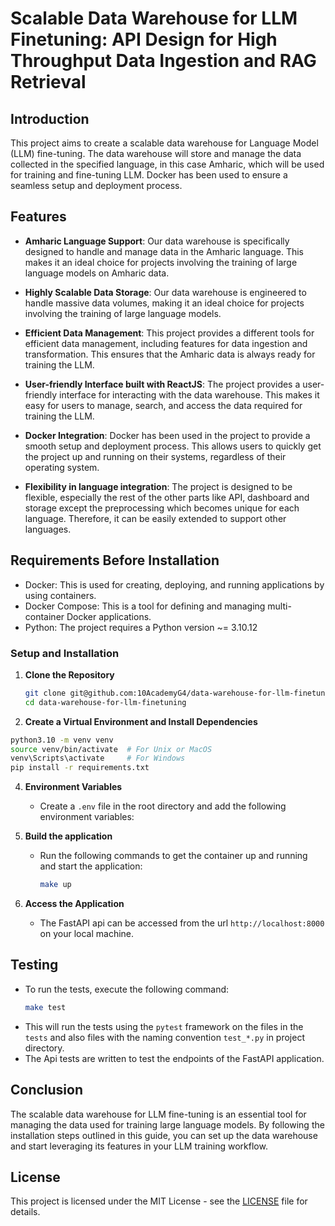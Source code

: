 # Scalable Data Warehouse for LLM Finetuning: API Design for High Throughput Data Ingestion and RAG Retrieval

## Introduction

This project aims to create a scalable data warehouse for Language Model (LLM) fine-tuning. The data warehouse will store and manage the data collected in the specified language, in this case Amharic, which will be used for training and fine-tuning LLM. Docker has been used to ensure a seamless setup and deployment process.
## Features

- **Amharic Language Support**: Our data warehouse is specifically designed to handle and manage data in the Amharic language. This makes it an ideal choice for projects involving the training of large language models on Amharic data.

- **Highly Scalable Data Storage**: Our data warehouse is engineered to handle massive data volumes, making it an ideal choice for projects involving the training of large language models.

-  **Efficient Data Management**: This project provides a different tools for efficient data management, including features for data ingestion and transformation. This ensures that the Amharic data is always ready for training the LLM.

- **User-friendly Interface built with ReactJS**: The project provides a user-friendly interface for interacting with the data warehouse. This makes it easy for users to manage, search, and access the data required for training the LLM.

- **Docker Integration**: Docker has been used in the project to provide a smooth setup and deployment process. This allows users to quickly get the project up and running on their systems, regardless of their operating system.

- **Flexibility in language integration**: The project is designed to be flexible, especially the rest of the other parts like API, dashboard and storage except the preprocessing which becomes unique for each language. Therefore, it can be easily extended to support other languages.

## Requirements Before Installation
  - Docker: This is used for creating, deploying, and running applications by using containers.
  - Docker Compose: This is a tool for defining and managing multi-container Docker applications.
  - Python: The project requires a Python version ~= 3.10.12

### Setup and Installation
1. **Clone the Repository**
    ```bash
    git clone git@github.com:10AcademyG4/data-warehouse-for-llm-finetuning.git
    cd data-warehouse-for-llm-finetuning
    ```

2. **Create a Virtual Environment and Install Dependencies**
```bash
python3.10 -m venv venv
source venv/bin/activate  # For Unix or MacOS
venv\Scripts\activate     # For Windows
pip install -r requirements.txt
```

4. **Environment Variables**
    - Create a `.env` file in the root directory and add the following environment variables:


5. **Build the application**

   - Run the following commands to get the container up and running and start the application:
      ```bash
     make up
      ```

6. **Access the Application**
   - The FastAPI api can be accessed from the url `http://localhost:8000` on your local machine.

## Testing
- To run the tests, execute the following command:
    ```bash
    make test
    ```
- This will run the tests using the `pytest` framework on the files in the `tests`  and also files with the naming convention `test_*.py` in project directory.
- The Api tests are written to test the endpoints of the FastAPI application.
    
## Conclusion
The scalable data warehouse for LLM fine-tuning is an essential tool for managing the data used for training large language models. By following the installation steps outlined in this guide, you can set up the data warehouse and start leveraging its features in your LLM training workflow.


## License
This project is licensed under the MIT License - see the [LICENSE](LICENSE) file for details.
```
